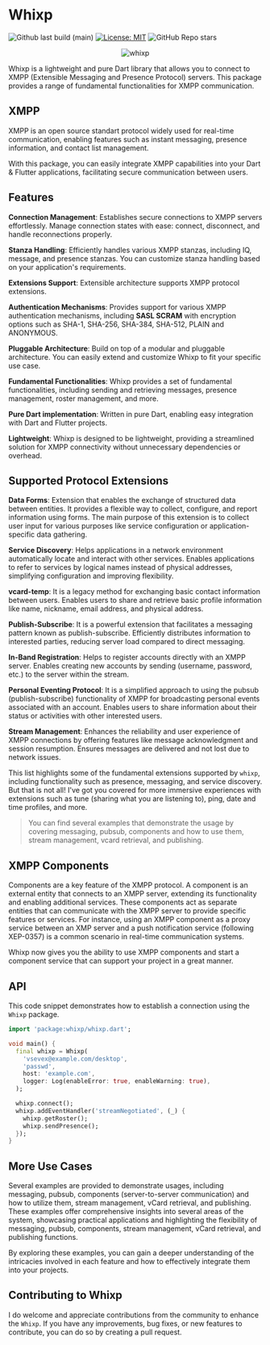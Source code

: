 # Whixp

![Github last build (main)][last_build]
[![License: MIT][license_badge]][license_link]
![GitHub Repo stars][star_count]

<div align="center">
    <img alt="whixp" src="https://raw.githubusercontent.com/vsevex/whixp/45439a108689b831c39beefa8c98c563f50e3d4f/assets/whixp_dark.svg">
</div>

Whixp is a lightweight and pure Dart library that allows you to connect to XMPP (Extensible Messaging and Presence Protocol) servers. This package provides a range of fundamental functionalities for XMPP communication.

## XMPP

XMPP is an open source standart protocol widely used for real-time communication, enabling features such as instant messaging, presence information, and contact list management.

With this package, you can easily integrate XMPP capabilities into your Dart & Flutter applications, facilitating secure communication between users.

## Features

**Connection Management**: Establishes secure connections to XMPP servers effortlessly. Manage connection states with ease: connect, disconnect, and handle reconnections properly.

**Stanza Handling**: Efficiently handles various XMPP stanzas, including IQ, message, and presence stanzas. You can customize stanza handling based on your application's requirements.

**Extensions Support**: Extensible architecture supports XMPP protocol extensions.

**Authentication Mechanisms**: Provides support for various XMPP authentication mechanisms, including **SASL SCRAM** with encryption options such as SHA-1, SHA-256, SHA-384, SHA-512, PLAIN and ANONYMOUS.

**Pluggable Architecture**: Build on top of a modular and pluggable architecture. You can easily extend and customize Whixp to fit your specific use case.

**Fundamental Functionalities**: Whixp provides a set of fundamental functionalities, including sending and retrieving messages, presence management, roster management, and more.

**Pure Dart implementation**: Written in pure Dart, enabling easy integration with Dart and Flutter projects.

**Lightweight**: Whixp is designed to be lightweight, providing a streamlined solution for XMPP connectivity without unnecessary dependencies or overhead.

## Supported Protocol Extensions

**Data Forms**: Extension that enables the exchange of structured data between entities. It provides a flexible way to collect, configure, and report information using forms.
The main purpose of this extension is to collect user input for various purposes like service configuration or application-specific data gathering.

**Service Discovery**: Helps applications in a network environment automatically locate and interact with other services.
Enables applications to refer to services by logical names instead of physical addresses, simplifying configuration and improving flexibility.

**vcard-temp**: It is a legacy method for exchanging basic contact information between users. Enables users to share and retrieve basic profile information like name, nickname, email address, and physical address.

**Publish-Subscribe**: It is a powerful extension that facilitates a messaging pattern known as publish-subscribe. Efficiently distributes information to interested parties, reducing server load compared to direct messaging.

**In-Band Registration**: Helps to register accounts directly with an XMPP server. Enables creating new accounts by sending (username, password, etc.) to the server within the stream.

**Personal Eventing Protocol**: It is a simplified approach to using the pubsub (publish-subscribe) functionality of XMPP for broadcasting personal events associated with an account.
Enables users to share information about their status or activities with other interested users.

**Stream Management**: Enhances the reliability and user experience of XMPP connections by offering features like message acknowledgment and session resumption. Ensures messages are delivered and not lost due to network issues.

This list highlights some of the fundamental extensions supported by `whixp`, including functionality such as presence, messaging, and service discovery. But that is not all!
I've got you covered for more immersive experiences with extensions such as tune (sharing what you are listening to), ping, date and time profiles, and more.

> You can find several examples that demonstrate the usage by covering messaging, pubsub, components and how to use them, stream management, vcard retrieval, and publishing.

## XMPP Components

Components are a key feature of the XMPP protocol. A component is an external entity that connects to an XMPP server, extending its functionality and enabling additional services.
These components act as separate entities that can communicate with the XMPP server to provide specific features or services.
For instance, using an XMPP component as a proxy service between an XMP server and a push notification service (following XEP-0357) is a common scenario in real-time communication systems.

Whixp now gives you the ability to use XMPP components and start a component service that can support your project in a great manner.

## API

This code snippet demonstrates how to establish a connection using the `Whixp` package.

```dart
import 'package:whixp/whixp.dart';

void main() {
  final whixp = Whixp(
    'vsevex@example.com/desktop',
    'passwd',
    host: 'example.com',
    logger: Log(enableError: true, enableWarning: true),
  );

  whixp.connect();
  whixp.addEventHandler('streamNegotiated', (_) {
    whixp.getRoster();
    whixp.sendPresence();
  });
}
```

## More Use Cases

Several examples are provided to demonstrate usages, including messaging, pubsub, components (server-to-server communication) and how to utilize them, stream management, vCard retrieval, and publishing.
These examples offer comprehensive insights into several areas of the system, showcasing practical applications and highlighting the flexibility of messaging, pubsub, components, stream management, vCard retrieval, and publishing functions.

By exploring these examples, you can gain a deeper understanding of the intricacies involved in each feature and how to effectively integrate them into your projects.

## Contributing to Whixp

I do welcome and appreciate contributions from the community to enhance the `Whixp`. If you have any improvements, bug fixes, or new features to contribute, you can do so by creating a pull request.

[license_badge]: https://img.shields.io/badge/license-MIT-blue.svg
[license_link]: https://opensource.org/licenses/MIT
[star_count]: https://img.shields.io/github/stars/vsevex/whixp
[last_build]: https://img.shields.io/github/actions/workflow/status/vsevex/whixp/dart.yml
